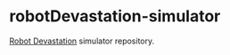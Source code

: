 # robotDevastation-simulator

[Robot Devastation](http://asrob-uc3m.github.io/workgroups/2017-05-28-robot-devastation.html) simulator repository.
